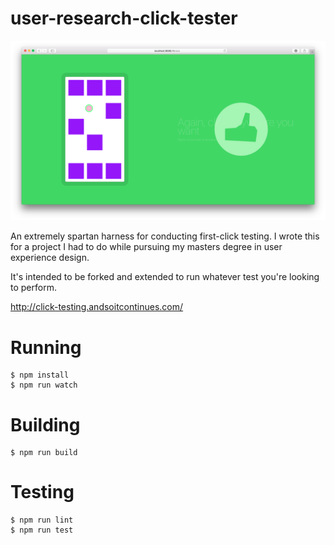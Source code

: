 # user-research-click-tester

![Screenshot](/screenshot.png)

An extremely spartan harness for conducting first-click testing.  I wrote this for a project I had to do while pursuing my masters degree in user experience design.

It's intended to be forked and extended to run whatever test you're looking to perform.

http://click-testing.andsoitcontinues.com/

# Running

```
$ npm install
$ npm run watch
```

# Building

```
$ npm run build
```

# Testing

```
$ npm run lint
$ npm run test
```
